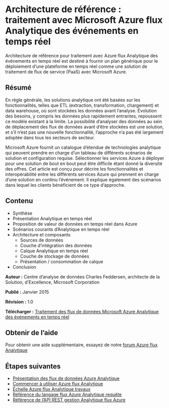 <properties 
    pageTitle="Traitement avec traitement Analytique de flux de données de l’événement de l’événement en temps réel | Microsoft Azure" 
    description="Découvrez comment un ensemble de services Azure peut interagir d’activation analytique et traitement des événements en temps réel." 
    keywords="traitement en temps réel, traitement de l’événement, architecture de référence"
    services="stream-analytics,event-hubs,storage,sql-database" 
    documentationCenter="" 
    authors="jeffstokes72" 
    manager="jhubbard" 
    editor=""/>

<tags 
    ms.service="stream-analytics" 
    ms.workload="big-data" 
    ms.tgt_pltfrm="na" 
    ms.devlang="na" 
    ms.topic="article" 
    ms.date="09/26/2016" 
    ms.author="jeffstok"/>

# <a name="reference-architecture-real-time-event-processing-with-microsoft-azure-stream-analytics"></a>Architecture de référence : traitement avec Microsoft Azure flux Analytique des événements en temps réel

Architecture de référence pour traitement avec Azure flux Analytique des événements en temps réel est destiné à fournir un plan générique pour le déploiement d’une plateforme en temps réel comme une solution de traitement de flux de service (PaaS) avec Microsoft Azure.

## <a name="summary"></a>Résumé

En règle générale, les solutions analytique ont été basées sur les fonctionnalités, telles que ETL (extraction, transformation, chargement) et data warehouse, où sont stockées les données avant l’analyse. Évolution des besoins, y compris les données plus rapidement entrantes, repoussent ce modèle existant à la limite. La possibilité d’analyser des données au sein de déplacement des flux de données avant d’être stockées est une solution, et s’il n’est pas une nouvelle fonctionnalité, l’approche n’a pas été largement adoptée dans tous les secteurs de secteur. 

Microsoft Azure fournit un catalogue d’étendue de technologies analytique qui peuvent prendre en charge d’un tableau de différents scénarios de solution et configuration requise. Sélectionner les services Azure à déployer pour une solution de bout en bout peut être difficile étant donné la diversité des offres. Cet article est conçu pour décrire les fonctionnalités et interopérabilité entre les différents services Azure qui prennent en charge d’une solution en continu l’événement. Il explique également des scénarios dans lequel les clients bénéficient de ce type d’approche.

## <a name="contents"></a>Contenu

- Synthèse
- Présentation Analytique en temps réel
- Proposition de valeur de données en temps réel dans Azure
- Scénarios courants d’Analytique en temps réel
- Architecture et composants
    - Sources de données
    - Couche d’intégration des données
    - Calque Analytique en temps réel
    - Couche de stockage de données
    - Présentation / consommation de calque
- Conclusion

**Auteur :** Centre d’analyse de données Charles Feddersen, architecte de la Solution, d’Excellence, Microsoft Corporation

**Publié :** Janvier 2015

**Révision :** 1.0

**Télécharger :** [Traitement des flux de données Microsoft Azure Analytique des événements en temps réel](http://download.microsoft.com/download/6/2/3/623924DE-B083-4561-9624-C1AB62B5F82B/real-time-event-processing-with-microsoft-azure-stream-analytics.pdf)


## <a name="get-help"></a>Obtenir de l’aide
Pour obtenir une aide supplémentaire, essayez de notre [forum Azure flux Analytique](https://social.msdn.microsoft.com/Forums/en-US/home?forum=AzureStreamAnalytics)

## <a name="next-steps"></a>Étapes suivantes

- [Présentation des flux de données Azure Analytique](stream-analytics-introduction.md)
- [Commencer à utiliser Azure flux Analytique](stream-analytics-get-started.md)
- [Échelle Azure flux Analytique travaux](stream-analytics-scale-jobs.md)
- [Référence du langage flux Azure Analytique requête](https://msdn.microsoft.com/library/azure/dn834998.aspx)
- [Référence de l’API REST gestion Analytique flux Azure](https://msdn.microsoft.com/library/azure/dn835031.aspx)

 
